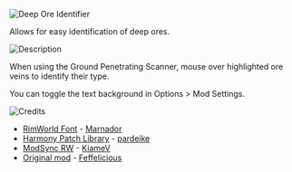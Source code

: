 ![Deep Ore Identifier](https://i.imgur.com/Wxw5maZ.png)

Allows for easy identification of deep ores.

![Description](https://i.imgur.com/OG6xUzd.png)

When using the Ground Penetrating Scanner, mouse over highlighted ore veins to identify their type.

You can toggle the text background in Options > Mod Settings.

![Credits](https://i.imgur.com/M5vIOEd.png)

- [RimWorld Font](https://ludeon.com/forums/index.php?topic=11022.0) - [Marnador](https://ludeon.com/forums/index.php?action=profile;u=36313)
- [Harmony Patch Library](https://github.com/pardeike/Harmony) - [pardeike](https://www.patreon.com/pardeike/overview)
- [ModSync RW](https://github.com/KiameV/rimworld-modsync-rw) - [KiameV](https://github.com/KiameV)
- [Original mod](https://steamcommunity.com/sharedfiles/filedetails/?id=949894479) - [Feffelicious](https://steamcommunity.com/id/feffeliciousyo)
